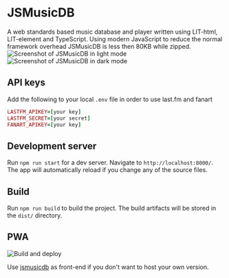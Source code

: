 # JSMusicDB

A web standards based music database and player written using LIT-html, LIT-element and TypeScript. Using modern JavaScript to reduce the normal framework overhead JSMusicDB is less then 80KB while zipped.
![Screenshot of JSMusicDB in light mode](https://www.jsmusicdb.com/public/screenshot-1.webp 'Screenshot of JSMusicDB in light mode')
![Screenshot of JSMusicDB in dark mode](https://www.jsmusicdb.com/public/screenshot-2.webp 'Screenshot of JSMusicDB in dark mode')

## API keys

Add the following to your local `.env` file in order to use last.fm and fanart

```ruby
LASTFM_APIKEY=[your key]
LASTFM_SECRET=[your secret]
FANART_APIKEY=[your key]
```

## Development server

Run `npm run start` for a dev server. Navigate to `http://localhost:8000/`. The app will automatically reload if you change any of the source files.

## Build

Run `npm run build` to build the project. The build artifacts will be stored in the `dist/` directory.

## PWA

![Build and deploy](https://github.com/lucienimmink/JSMusicDB/workflows/Build%20and%20deploy/badge.svg)

Use [jsmusicdb](https://www.jsmusicdb.com) as front-end if you don't want to host your own version.
